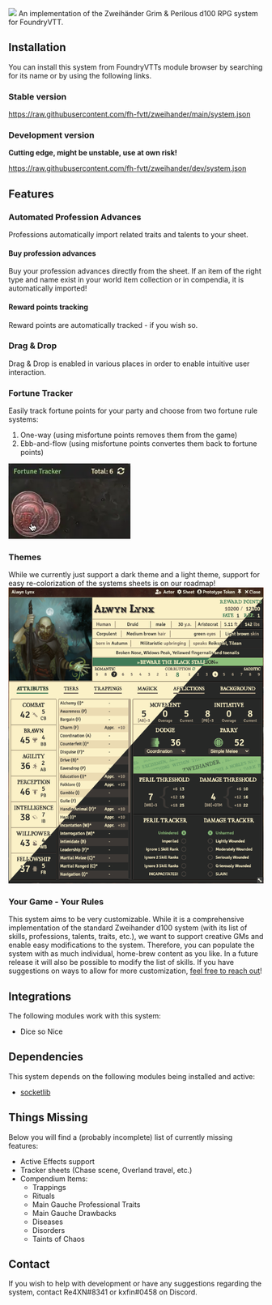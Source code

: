 ![](https://db4sgowjqfwig.cloudfront.net/campaigns/161832/assets/725959/Zweiha_nderLogoTransparency.png?1492594545)
An implementation of the Zweihänder Grim & Perilous d100 RPG system for FoundryVTT.

## Installation

You can install this system from FoundryVTTs module browser by searching for its name or by using the following links.
### Stable version

https://raw.githubusercontent.com/fh-fvtt/zweihander/main/system.json


### Development version
**Cutting edge, might be unstable, use at own risk!**

https://raw.githubusercontent.com/fh-fvtt/zweihander/dev/system.json

## Features

### Automated Profession Advances
Professions automatically import related traits and talents to your sheet.

#### Buy profession advances
Buy your profession advances directly from the sheet. If an item of the right type and name exist in your world item collection or in compendia, it is automatically imported!

#### Reward points tracking
Reward points are automatically tracked - if you wish so.

### Drag & Drop
Drag & Drop is enabled in various places in order to enable intuitive user interaction.

### Fortune Tracker

Easily track fortune points for your party and choose from two fortune rule systems:
1. One-way (using misfortune points removes them from the game)
2. Ebb-and-flow (using misfortune points convertes them back to fortune points)

![](assets/features/fortunetracker.webp)

### Themes
While we currently just support a dark theme and a light theme, support for easy re-colorization of the systems sheets is on our roadmap!
![](assets/features/themes.png)

### Your Game - Your Rules
This system aims to be very customizable. While it is a comprehensive implementation of the standard Zweihander d100 system (with its list of skills, professions, talents, traits, etc.), we want to support creative GMs and enable easy modifications to the system. Therefore, you can populate the system with as much individual, home-brew content as you like. In a future release it will also be possible to modify the list of skills.
If you have suggestions on ways to allow for more customization, [feel free to reach out](#contact)!

## Integrations

The following modules work with this system:

- Dice so Nice

## Dependencies

This system depends on the following modules being installed and active:

- [socketlib](https://github.com/manuelVo/foundryvtt-socketlib)

## Things Missing

Below you will find a (probably incomplete) list of currently missing features:

* Active Effects support
* Tracker sheets (Chase scene, Overland travel, etc.)
* Compendium Items:
	* Trappings
	* Rituals
	* Main Gauche Professional Traits
	* Main Gauche Drawbacks
	* Diseases
	* Disorders
	* Taints of Chaos

## Contact

If you wish to help with development or have any suggestions regarding the system, contact Re4XN#8341 or kxfin#0458 on Discord.